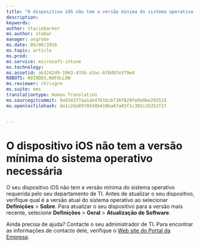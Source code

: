 ```yaml
---
title: "O dispositivo iOS não tem a versão mínima do sistema operativo necessária | Microsoft Intune"
description: 
keywords: 
author: Staciebarker
ms.author: stabar
manager: angrobe
ms.date: 09/08/2016
ms.topic: article
ms.prod: 
ms.service: microsoft-intune
ms.technology: 
ms.assetid: ab3242d9-1063-4356-a3ac-6f0d8fe379e4
ROBOTS: NOINDEX,NOFOLLOW
ms.reviewer: chrisgre
ms.suite: ems
translationtype: Human Translation
ms.sourcegitcommit: 9a9343f7aa1ab4761bcbf36f829fe0e9be293515
ms.openlocfilehash: da1c2da0970d38b410ba67a03f1c302c2b352f27


---
```



# O dispositivo iOS não tem a versão mínima do sistema operativo necessária

O seu dispositivo iOS não tem a versão mínima do sistema operativo requerida pelo seu departamento de TI. Antes de atualizar o seu dispositivo, verifique qual é a versão atual do sistema operativo ao selecionar **Definições** &gt; **Sobre**. Para atualizar o seu dispositivo para a versão mais recente, selecione **Definições** &gt; **Geral** &gt; **Atualização de Software**.

Ainda precisa de ajuda? Contacte o seu administrador de TI. Para encontrar as informações de contacto dele, verifique o [Web site do Portal da Empresa](http://portal.manage.microsoft.com).



<!--HONumber=Oct16_HO2-->


